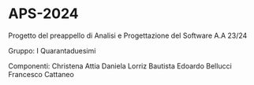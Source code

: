 # APS-2024

Progetto del preappello di Analisi e Progettazione del Software A.A 23/24

Gruppo: I Quarantaduesimi

Componenti:
Christena Attia
Daniela Lorriz Bautista
Edoardo Bellucci
Francesco Cattaneo
